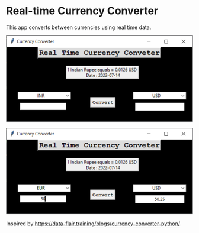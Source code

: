 # Real-time Currency Converter

This app converts between currencies using real time data.

![Convertor](https://github.com/sanjana707/Real-time-Currency-Converter/blob/main/Snaps/snap1.PNG)

![Convertor](https://github.com/sanjana707/Real-time-Currency-Converter/blob/main/Snaps/snap2.PNG)



Inspired by https://data-flair.training/blogs/currency-converter-python/
